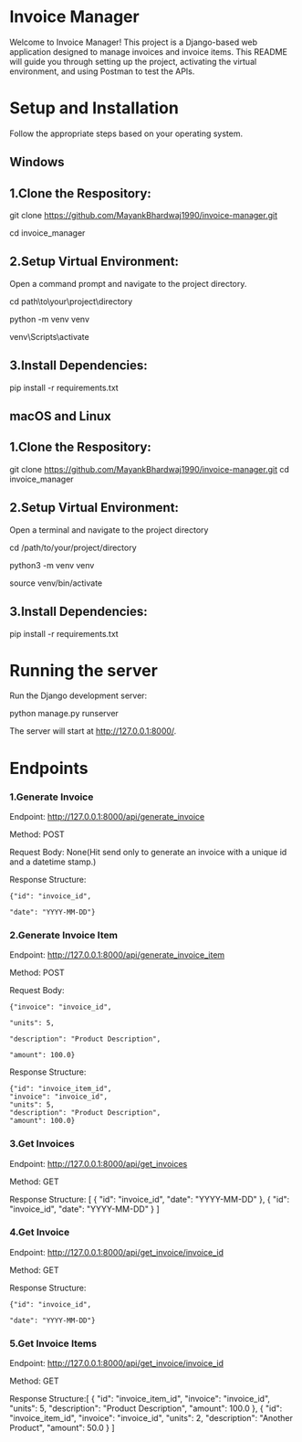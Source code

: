 # **Invoice Manager**

Welcome to Invoice Manager! This project is a Django-based web application designed to manage invoices and invoice items. This README will guide you through setting up the project, activating the virtual environment, and using Postman to test the APIs.

# **Setup and Installation**
Follow the appropriate steps based on your operating system.

## **Windows**
## **1.Clone the Respository:**
git clone https://github.com/MayankBhardwaj1990/invoice-manager.git

cd invoice_manager

## **2.Setup Virtual Environment:**
Open a command prompt and navigate to the project directory.

cd path\to\your\project\directory

python -m venv venv

venv\Scripts\activate

## **3.Install Dependencies:**
pip install -r requirements.txt

## **macOS and Linux**
## **1.Clone the Respository:**
git clone https://github.com/MayankBhardwaj1990/invoice-manager.git
cd invoice_manager

## **2.Setup Virtual Environment:**
Open a terminal and navigate to the project directory

cd /path/to/your/project/directory

python3 -m venv venv

source venv/bin/activate

## **3.Install Dependencies:**
pip install -r requirements.txt


# **Running the server**
Run the Django development server:

python manage.py runserver

The server will start at http://127.0.0.1:8000/.

# **Endpoints**
### **1.Generate Invoice**
Endpoint: http://127.0.0.1:8000/api/generate_invoice

Method: POST

Request Body: None(Hit send only to generate an invoice with a unique id and a datetime stamp.)

Response Structure:

    {"id": "invoice_id",
    
    "date": "YYYY-MM-DD"}


### **2.Generate Invoice Item**
Endpoint: http://127.0.0.1:8000/api/generate_invoice_item

Method: POST

Request Body:

    {"invoice": "invoice_id",
    
    "units": 5,
    
    "description": "Product Description",
    
    "amount": 100.0}

Response Structure:

    {"id": "invoice_item_id",  
    "invoice": "invoice_id",
    "units": 5,
    "description": "Product Description",
    "amount": 100.0}

### **3.Get Invoices**
Endpoint: http://127.0.0.1:8000/api/get_invoices

Method: GET


Response Structure:
[
{
        "id": "invoice_id",
        "date": "YYYY-MM-DD"
    },
    {
        "id": "invoice_id",
        "date": "YYYY-MM-DD"
    }
]

### **4.Get Invoice**
Endpoint: http://127.0.0.1:8000/api/get_invoice/invoice_id

Method: GET

Response Structure:

    {"id": "invoice_id",
    
    "date": "YYYY-MM-DD"}
    


### **5.Get Invoice Items**
Endpoint: http://127.0.0.1:8000/api/get_invoice/invoice_id

Method: GET

Response Structure:[
    {
        "id": "invoice_item_id",
        "invoice": "invoice_id",
        "units": 5,
        "description": "Product Description",
        "amount": 100.0
    },
    {
        "id": "invoice_item_id",
        "invoice": "invoice_id",
        "units": 2,
        "description": "Another Product",
        "amount": 50.0
    }
]










